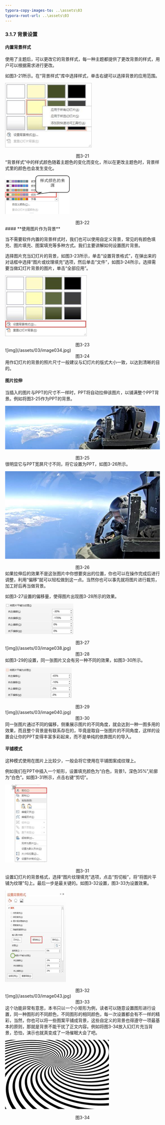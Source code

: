 ```yaml
---
typora-copy-images-to: ..\assets\03
typora-root-url: ..\assets\03
---
```


### 3.1.7  背景设置

#### **内置背景样式**

使用了主题后，可以更改它的背景样式，每一种主题都提供了更改背景的样式，用户可以根据需求进行更改。

如图3-21所示。在“背景样式”库中选择样式，单击右键可以选择背景的应用范围。

![img](/assets/03/image030.jpg)

<center>图3-21</center>
“背景样式”中的样式颜色随着主题色的变化而变化，所以在更改主题色时，背景样式里的颜色也会发生变化。

![1565874973183](/assets/03/1565874973183.png)

<center>图3-22</center>
#### **使用图片作为背景**

当不需要软件内置的背景样式时，我们也可以使用自定义背景，常见的有颜色填充、图片填充、图案填充等多种方式。我们主要讲解如何设置图片背景。

选择图片充当幻灯片的背景，如图3-23所示，单击“设置背景格式”，在弹出来的对话框中选择“图片或纹理填充”选项，然后单击“文件”，如图3-24所示，选择需要当做幻灯片背景的图片，单击“全部应用”。

![img](/assets/03/image033.jpg)

<center>图3-23</center>
![img](/assets/03/image034.jpg)

<center>图3-24</center>
用作幻灯片的背景的照片尺寸一般建议与幻灯片的版式大小一致，以达到清晰的目的。

#### **图片拉伸**

当插入的图片与PPT的尺寸不一样时，PPT将自动拉伸该图片，以铺满整个PPT背景。例如将图3-25作为PPT的背景。

![img](/assets/03/image035.jpg)

<center>图3-25</center>
很明显它与PPT宽屏尺寸不同，将它设置为PPT，如图3-26所示。

![img](/assets/03/image036.jpg)

<center>图3-26</center>
如果拉伸后的效果不是这张图片中你想要突出的位置，你也可以在操作完成后进行调整，利用“偏移”就可以轻松做到这一点。当然你也可以事先就将图片进行裁剪，加工好后再当做背景。

如图3-27设置的偏移量，使得图片出现图3-28所示的效果。

![img](/assets/03/image037.jpg)

<center>图3-27</center>
![img](/assets/03/image038.jpg)

<center>图3-28</center>
如图3-29的设置，同一张图片又会有另一种不同的效果，如图3-30所示。

![img](/assets/03/image039.jpg)

<center>图3-29</center>
![img](/assets/03/image040.jpg)

<center>图3-30</center>
同一张图片通过不同的偏移，侧重展示图片的不同角度，就会达到一种一图多用的效果，而且整个背景是有联系存在的，毕竟是取自一张图片的不同角度，这样的设置会让你的PPT变得丰富多彩起来，而不是单纯的依靠图片的导入。

#### **平铺模式**

这种模式使用在图片上比较少，一般会将它使用在平铺图案成纹理上。

例如我们在PPT中插入一个矩形，设置填充颜色为“白色，背景1，深色35%”,轮廓为“白色”。如图3-31所示，点击右键“剪切”。

![img](/assets/03/image041.jpg)

<center>图3-31</center>
设置幻灯片的背景格式，选择“图片纹理填充”选项，点击“剪切板”，将“将图片平铺为纹理”勾上。最后一步是最关键的。如图3-32设置，图3-33为设置效果。

![img](/assets/03/image042.jpg)

<center>图3-32</center>
![img](/assets/03/image043.jpg)

<center>图3-33</center>
这个功能非常有意思，本书只以一个小矩形为例，读者可以随意设置图形进行设置，同一种图形的不同颜色，不同图形的相同颜色，每一次设置都会有不一样的精彩，当然，你也可以将一些图案平铺成背景，这些自定义的背景也得遵守一项最基本的原则，那就是背景不能干扰了正文内容。例如将图3-34放入幻灯片充当背景，恐怕，演示也就真变成了一场催眠大会了吧。

![img](/assets/03/image044.jpg)

<center>图3-34</center>